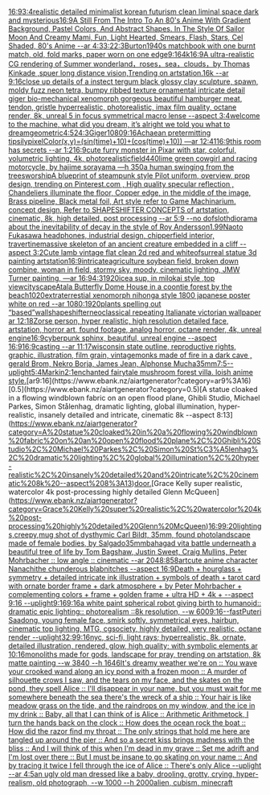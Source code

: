 [16:9](https://www.ebank.nz/aiartgenerator?category=16%3A9)[3:4](https://www.ebank.nz/aiartgenerator?category=3%3A4)[realistic detailed minimalist korean futurism clean liminal space dark and mysterious](https://www.ebank.nz/aiartgenerator?category=realistic%20detailed%20minimalist%20korean%20futurism%20clean%20liminal%20space%20dark%20and%20mysterious)[16:9](https://www.ebank.nz/aiartgenerator?category=16%3A9)[A Still From The Intro To An 80's Anime With Gradient Background, Pastel Colors, And Abstract Shapes. In The Style Of Sailor Moon And Creamy Mami, Fun, Light Hearted, Smears, Flash, Stars, Cel Shaded, 80's Anime --ar 4:3](https://www.ebank.nz/aiartgenerator?category=A%20Still%20From%20The%20Intro%20To%20An%2080%27s%20Anime%20With%20Gradient%20Background%2C%20Pastel%20Colors%2C%20And%20Abstract%20Shapes.%20In%20The%20Style%20Of%20Sailor%20Moon%20And%20Creamy%20Mami%2C%20Fun%2C%20Light%20Hearted%2C%20Smears%2C%20Flash%2C%20Stars%2C%20Cel%20Shaded%2C%2080%27s%20Anime%20--ar%204%3A3)[3:2](https://www.ebank.nz/aiartgenerator?category=3%3A2)[2:3](https://www.ebank.nz/aiartgenerator?category=2%3A3)[Burton](https://www.ebank.nz/aiartgenerator?category=Burton)[1940s matchbook with one burnt match, old, fold marks, paper worn on one edge](https://www.ebank.nz/aiartgenerator?category=1940s%20matchbook%20with%20one%20burnt%20match%2C%20old%2C%20fold%20marks%2C%20paper%20worn%20on%20one%20edge)[9:16](https://www.ebank.nz/aiartgenerator?category=9%3A16)[4k](https://www.ebank.nz/aiartgenerator?category=4k)[16:9](https://www.ebank.nz/aiartgenerator?category=16%3A9)[A ultra-realistic CG rendering of Summer wonderland，roses，sea，clouds，by Thomas Kinkade ,spuer long distance vision,Trending on artstation.16k --ar 9:16](https://www.ebank.nz/aiartgenerator?category=A%20ultra-realistic%20CG%20rendering%20of%20Summer%20wonderland%EF%BC%8Croses%EF%BC%8Csea%EF%BC%8Cclouds%EF%BC%8Cby%20Thomas%20Kinkade%20%2Cspuer%20long%20distance%20vision%2CTrending%20on%20artstation.16k%20--ar%209%3A16)[close up details of a instect tergum black glossy clay sculpture, spawn, moldy fuzz neon tetra, bumpy ribbed texture ornamental intricate detail giger bio-mechanical xenomorph gorgeous beautiful hamburger meat, tendon, gristle hyperrealistic, photorealistic, imax film quality, octane render, 8k, unreal 5 in focus symmetrical macro lense --aspect 3:4](https://www.ebank.nz/aiartgenerator?category=close%20up%20details%20of%20a%20instect%20tergum%20black%20glossy%20clay%20sculpture%2C%20spawn%2C%20moldy%20fuzz%20neon%20tetra%2C%20bumpy%20ribbed%20texture%20ornamental%20intricate%20detail%20giger%20bio-mechanical%20xenomorph%20gorgeous%20beautiful%20hamburger%20meat%2C%20tendon%2C%20gristle%20hyperrealistic%2C%20photorealistic%2C%20imax%20film%20quality%2C%20octane%20render%2C%208k%2C%20unreal%205%20in%20focus%20symmetrical%20macro%20lense%20--aspect%203%3A4)[welcome to the machine, what did you dream, it’s alright we told you what to dream](https://www.ebank.nz/aiartgenerator?category=welcome%20to%20the%20machine%2C%20what%20did%20you%20dream%2C%20it%E2%80%99s%20alright%20we%20told%20you%20what%20to%20dream)[geometric](https://www.ebank.nz/aiartgenerator?category=geometric)[4:5](https://www.ebank.nz/aiartgenerator?category=4%3A5)[2](https://www.ebank.nz/aiartgenerator?category=2)[4:3](https://www.ebank.nz/aiartgenerator?category=4%3A3)[Giger](https://www.ebank.nz/aiartgenerator?category=Giger)[1080](https://www.ebank.nz/aiartgenerator?category=1080)[9:16](https://www.ebank.nz/aiartgenerator?category=9%3A16)[Achaean pretermitting tipsily](https://www.ebank.nz/aiartgenerator?category=Achaean%20pretermitting%20tipsily)[pixelColor(x,y)=(sin(time)+10)+(cos(time)+10)) —ar 12:41](https://www.ebank.nz/aiartgenerator?category=pixelColor%28x%2Cy%29%3D%28sin%28time%29%2B10%29%2B%28cos%28time%29%2B10%29%29%20%E2%80%94ar%2012%3A41)[16:9](https://www.ebank.nz/aiartgenerator?category=16%3A9)[this room has secrets --ar 1:2](https://www.ebank.nz/aiartgenerator?category=this%20room%20has%20secrets%20--ar%201%3A2)[16:9](https://www.ebank.nz/aiartgenerator?category=16%3A9)[cute furry monster in Pixar with star, colorful, volumetric lighting, 4k, photorealistic](https://www.ebank.nz/aiartgenerator?category=cute%20furry%20monster%20in%20Pixar%20with%20star%2C%20colorful%2C%20volumetric%20lighting%2C%204k%2C%20photorealistic)[field](https://www.ebank.nz/aiartgenerator?category=field)[440](https://www.ebank.nz/aiartgenerator?category=440)[lime green cowgirl and racing motorcycle, by hajime sorayama —h 350](https://www.ebank.nz/aiartgenerator?category=lime%20green%20cowgirl%20and%20racing%20motorcycle%2C%20by%20hajime%20sorayama%20%E2%80%94h%20350)[a human swinging from the trees](https://www.ebank.nz/aiartgenerator?category=a%20human%20swinging%20from%20the%20trees)[worship](https://www.ebank.nz/aiartgenerator?category=worship)[A blueprint of steampunk style Pilot uniform,  overview, prop design,  trending on Pinterest.com  , High quality specular reflection ,  Chandeliers illuminate the floor, Copper  edge, in the middle of the image, Brass pipeline,  Black metal foil,  Art style refer to Game Machinarium.  concept design, Refer to SHAPESHIFTER CONCEPTS  of artstation, cinematic,  8k, high detailed,  post processing    --ar 5:9   --no dof](https://www.ebank.nz/aiartgenerator?category=A%20blueprint%20of%20steampunk%20style%20Pilot%20uniform%2C%20%20overview%2C%20prop%20design%2C%20%20trending%20on%20Pinterest.com%20%20%2C%20High%20quality%20specular%20reflection%20%2C%20%20Chandeliers%20illuminate%20the%20floor%2C%20Copper%20%20edge%2C%20in%20the%20middle%20of%20the%20image%2C%20Brass%20pipeline%2C%20%20Black%20metal%20foil%2C%20%20Art%20style%20refer%20to%20Game%20Machinarium.%20%20concept%20design%2C%20Refer%20to%20SHAPESHIFTER%20CONCEPTS%20%20of%20artstation%2C%20cinematic%2C%20%208k%2C%20high%20detailed%2C%20%20post%20processing%20%20%20%20--ar%205%3A9%20%20%20--no%20dof)[sloth](https://www.ebank.nz/aiartgenerator?category=sloth)[diorama about the inevitability of decay in the style of Roy Andersson](https://www.ebank.nz/aiartgenerator?category=diorama%20about%20the%20inevitability%20of%20decay%20in%20the%20style%20of%20Roy%20Andersson)[1.99](https://www.ebank.nz/aiartgenerator?category=1.99)[Naoto Fukasawa headphones, industrial design, chipperfield interior, travertine](https://www.ebank.nz/aiartgenerator?category=Naoto%20Fukasawa%20headphones%2C%20industrial%20design%2C%20chipperfield%20interior%2C%20travertine)[massive skeleton of an ancient creature embedded in a cliff --aspect 3:2](https://www.ebank.nz/aiartgenerator?category=massive%20skeleton%20of%20an%20ancient%20creature%20embedded%20in%20a%20cliff%20--aspect%203%3A2)[Cute lamb vintage flat clean 2d red and white](https://www.ebank.nz/aiartgenerator?category=Cute%20lamb%20vintage%20flat%20clean%202d%20red%20and%20white)[of](https://www.ebank.nz/aiartgenerator?category=of)[surreal statue 3d painting artstation](https://www.ebank.nz/aiartgenerator?category=surreal%20statue%203d%20painting%20artstation)[16:9](https://www.ebank.nz/aiartgenerator?category=16%3A9)[intricate](https://www.ebank.nz/aiartgenerator?category=intricate)[agriculture soybean field, broken down combine, woman in field, stormy sky, moody, cinematic lighting, JMW Turner painting, —ar 16:9](https://www.ebank.nz/aiartgenerator?category=agriculture%20soybean%20field%2C%20broken%20down%20combine%2C%20woman%20in%20field%2C%20stormy%20sky%2C%20moody%2C%20cinematic%20lighting%2C%20JMW%20Turner%20painting%2C%20%E2%80%94ar%2016%3A9)[4:3](https://www.ebank.nz/aiartgenerator?category=4%3A3)[1920](https://www.ebank.nz/aiartgenerator?category=1920)[ice](https://www.ebank.nz/aiartgenerator?category=ice)[a sup, in milokai style ,top view](https://www.ebank.nz/aiartgenerator?category=a%20sup%2C%20in%20milokai%20style%20%2Ctop%20view)[cityscape](https://www.ebank.nz/aiartgenerator?category=cityscape)[Atala Butterfly Dome House in a coontie forest by the beach](https://www.ebank.nz/aiartgenerator?category=Atala%20Butterfly%20Dome%20House%20in%20a%20coontie%20forest%20by%20the%20beach)[1020](https://www.ebank.nz/aiartgenerator?category=1020)[extraterrestial xenomorph nihonga style 1800 japanese poster white on red --ar 1080:1920](https://www.ebank.nz/aiartgenerator?category=extraterrestial%20xenomorph%20nihonga%20style%201800%20japanese%20poster%20white%20on%20red%20--ar%201080%3A1920)[plants spelling out “based”](https://www.ebank.nz/aiartgenerator?category=plants%20spelling%20out%20%E2%80%9Cbased%E2%80%9D)[wall](https://www.ebank.nz/aiartgenerator?category=wall)[shapeshifter](https://www.ebank.nz/aiartgenerator?category=shapeshifter)[neoclassical repeating  Italianate victorian wallpaper ar 12:18](https://www.ebank.nz/aiartgenerator?category=neoclassical%20repeating%20%20Italianate%20victorian%20wallpaper%20ar%2012%3A18)[Zorse person, hyper realistic, high resolution detailed face, artstation, horror art, found footage, analog horror, octane render, 4k, unreal engine](https://www.ebank.nz/aiartgenerator?category=Zorse%20person%2C%20hyper%20realistic%2C%20high%20resolution%20detailed%20face%2C%20artstation%2C%20horror%20art%2C%20found%20footage%2C%20analog%20horror%2C%20octane%20render%2C%204k%2C%20unreal%20engine)[16:9](https://www.ebank.nz/aiartgenerator?category=16%3A9)[cyberpunk sphinx, beautiful, unreal engine  --aspect 16:9](https://www.ebank.nz/aiartgenerator?category=cyberpunk%20sphinx%2C%20beautiful%2C%20unreal%20engine%20%20--aspect%2016%3A9)[16:9](https://www.ebank.nz/aiartgenerator?category=16%3A9)[casting --ar 11:17](https://www.ebank.nz/aiartgenerator?category=casting%20--ar%2011%3A17)[wisconsin state outline, reproductive rights, graphic, illustration, film grain, vintage](https://www.ebank.nz/aiartgenerator?category=wisconsin%20state%20outline%2C%20reproductive%20rights%2C%20graphic%2C%20illustration%2C%20film%20grain%2C%20vintage)[monks made of fire in a dark cave , gerald Brom, Nekro Borja, James Jean, Alphonse Mucha](https://www.ebank.nz/aiartgenerator?category=monks%20made%20of%20fire%20in%20a%20dark%20cave%20%2C%20gerald%20Brom%2C%20Nekro%20Borja%2C%20James%20Jean%2C%20Alphonse%20Mucha)[35mm](https://www.ebank.nz/aiartgenerator?category=35mm)[7:5](https://www.ebank.nz/aiartgenerator?category=7%3A5)[--uplight](https://www.ebank.nz/aiartgenerator?category=--uplight)[5:4](https://www.ebank.nz/aiartgenerator?category=5%3A4)[Markin](https://www.ebank.nz/aiartgenerator?category=Markin)[2:1](https://www.ebank.nz/aiartgenerator?category=2%3A1)[enchanted fairytale mushroom forest villa. loish anime style.](https://www.ebank.nz/aiartgenerator?category=enchanted%20fairytale%20mushroom%20forest%20villa.%20loish%20anime%20style.)[ar9:16](https://www.ebank.nz/aiartgenerator?category=ar9%3A16)[0.5](https://www.ebank.nz/aiartgenerator?category=0.5)[A statue cloaked in a flowing windblown fabric on an open flood plane, Ghibli Studio, Michael Parkes, Simon Stålenhag, dramatic lighting, global illumination, hyper-realistic, insanely detailed and intricate, cinematic 8k --aspect 8:13](https://www.ebank.nz/aiartgenerator?category=A%20statue%20cloaked%20in%20a%20flowing%20windblown%20fabric%20on%20an%20open%20flood%20plane%2C%20Ghibli%20Studio%2C%20Michael%20Parkes%2C%20Simon%20St%C3%A5lenhag%2C%20dramatic%20lighting%2C%20global%20illumination%2C%20hyper-realistic%2C%20insanely%20detailed%20and%20intricate%2C%20cinematic%208k%20--aspect%208%3A13)[door.](https://www.ebank.nz/aiartgenerator?category=door.)[Grace Kelly super realistic, watercolor 4k post-processing highly detailed Glenn McQueen](https://www.ebank.nz/aiartgenerator?category=Grace%20Kelly%20super%20realistic%2C%20watercolor%204k%20post-processing%20highly%20detailed%20Glenn%20McQueen)[16:9](https://www.ebank.nz/aiartgenerator?category=16%3A9)[9:20](https://www.ebank.nz/aiartgenerator?category=9%3A20)[lightings,creepy,](https://www.ebank.nz/aiartgenerator?category=lightings%2Ccreepy%2C)[mug shot of dysthymic Carl Bildt, 35mm, found photo](https://www.ebank.nz/aiartgenerator?category=mug%20shot%20of%20dysthymic%20Carl%20Bildt%2C%2035mm%2C%20found%20photo)[landscape made of female bodies, by Salgado](https://www.ebank.nz/aiartgenerator?category=landscape%20made%20of%20female%20bodies%2C%20by%20Salgado)[35mm](https://www.ebank.nz/aiartgenerator?category=35mm)[bahagad vita battle underneath a beautiful tree of life by Tom Bagshaw, Justin Sweet, Craig Mullins, Peter Mohrbacher :: low angle :: cinematic --ar 2048:858](https://www.ebank.nz/aiartgenerator?category=bahagad%20vita%20battle%20underneath%20a%20beautiful%20tree%20of%20life%20by%20Tom%20Bagshaw%2C%20Justin%20Sweet%2C%20Craig%20Mullins%2C%20Peter%20Mohrbacher%20%3A%3A%20low%20angle%20%3A%3A%20cinematic%20--ar%202048%3A858)[art](https://www.ebank.nz/aiartgenerator?category=art)[cute anime character Nanachi](https://www.ebank.nz/aiartgenerator?category=cute%20anime%20character%20Nanachi)[the chunderous blabnitches --aspect 16:9](https://www.ebank.nz/aiartgenerator?category=the%20chunderous%20blabnitches%20--aspect%2016%3A9)[Death + hourglass + symmetry + detailed intricate ink illustration + symbols of death + tarot card with ornate border frame + dark atmosphere + by Peter Mohrbacher + complementing colors + frame + golden frame + ultra HD + 4k + --aspect 9:16 --uplight](https://www.ebank.nz/aiartgenerator?category=Death%20%2B%20hourglass%20%2B%20symmetry%20%2B%20detailed%20intricate%20ink%20illustration%20%2B%20symbols%20of%20death%20%2B%20tarot%20card%20with%20ornate%20border%20frame%20%2B%20dark%20atmosphere%20%2B%20by%20Peter%20Mohrbacher%20%2B%20complementing%20colors%20%2B%20frame%20%2B%20golden%20frame%20%2B%20ultra%20HD%20%2B%204k%20%2B%20--aspect%209%3A16%20--uplight)[9:16](https://www.ebank.nz/aiartgenerator?category=9%3A16)[9:16](https://www.ebank.nz/aiartgenerator?category=9%3A16)[a white paint spherical robot giving birth to humanoid:: dramatic epic lighting:: photorealism ::8k resolution, --w 600](https://www.ebank.nz/aiartgenerator?category=a%20white%20paint%20spherical%20robot%20giving%20birth%20to%20humanoid%3A%3A%20dramatic%20epic%20lighting%3A%3A%20photorealism%20%3A%3A8k%20resolution%2C%20--w%20600)[9:16](https://www.ebank.nz/aiartgenerator?category=9%3A16)[--fast](https://www.ebank.nz/aiartgenerator?category=--fast)[Puteri Saadong,  young female face, smirk softly, symmetrical eyes, hairbun, cinematic top lighting, MTG, cgsociety, highly detailed, very realistic, octane render --uplight](https://www.ebank.nz/aiartgenerator?category=Puteri%20Saadong%2C%20%20young%20female%20face%2C%20smirk%20softly%2C%20symmetrical%20eyes%2C%20hairbun%2C%20cinematic%20top%20lighting%2C%20MTG%2C%20cgsociety%2C%20highly%20detailed%2C%20very%20realistic%2C%20octane%20render%20--uplight)[32:9](https://www.ebank.nz/aiartgenerator?category=32%3A9)[9:16](https://www.ebank.nz/aiartgenerator?category=9%3A16)[nyc, sci-fi, light rays; hyperrealistic, 8k, ornate, detailed illustration, rendered, glow, high quality; with symbolic elements ar 10:16](https://www.ebank.nz/aiartgenerator?category=nyc%2C%20sci-fi%2C%20light%20rays%3B%20hyperrealistic%2C%208k%2C%20ornate%2C%20detailed%20illustration%2C%20rendered%2C%20glow%2C%20high%20quality%3B%20with%20symbolic%20elements%20ar%2010%3A16)[monoliths made for gods, landscape for pray, trending on artstation, 8k matte painting --w 3840 --h 1646](https://www.ebank.nz/aiartgenerator?category=monoliths%20made%20for%20gods%2C%20landscape%20for%20pray%2C%20trending%20on%20artstation%2C%208k%20matte%20painting%20--w%203840%20--h%201646)[It's dreamy weather we're on :: You wave your crooked wand along an icy pond with a frozen moon :: A murder of silhouette crows I saw, and the tears on my face, and the skates on the pond, they spell Alice :: I'll disappear in your name, but you must wait for me somewhere beneath the sea there's the wreck of a ship :: Your hair is like meadow grass on the tide, and the raindrops on my window, and the ice in my drink :: Baby, all that I can think of is Alice :: Arithmetic Arithmetock, I turn the hands back on the clock :: How does the ocean rock the boat :: How did the razor find my throat :: The only strings that hold me here are tangled up around the pier :: And so a secret kiss brings madness with the bliss :: And I will think of this when I'm dead in my grave :: Set me adrift and I'm lost over there :: But I must be insane to go skating on your name :: And by tracing it twice I fell through the ice of Alice :: There's only Alice --uplight --ar 4:5](https://www.ebank.nz/aiartgenerator?category=It%27s%20dreamy%20weather%20we%27re%20on%20%3A%3A%20You%20wave%20your%20crooked%20wand%20along%20an%20icy%20pond%20with%20a%20frozen%20moon%20%3A%3A%20A%20murder%20of%20silhouette%20crows%20I%20saw%2C%20and%20the%20tears%20on%20my%20face%2C%20and%20the%20skates%20on%20the%20pond%2C%20they%20spell%20Alice%20%3A%3A%20I%27ll%20disappear%20in%20your%20name%2C%20but%20you%20must%20wait%20for%20me%20somewhere%20beneath%20the%20sea%20there%27s%20the%20wreck%20of%20a%20ship%20%3A%3A%20Your%20hair%20is%20like%20meadow%20grass%20on%20the%20tide%2C%20and%20the%20raindrops%20on%20my%20window%2C%20and%20the%20ice%20in%20my%20drink%20%3A%3A%20Baby%2C%20all%20that%20I%20can%20think%20of%20is%20Alice%20%3A%3A%20Arithmetic%20Arithmetock%2C%20I%20turn%20the%20hands%20back%20on%20the%20clock%20%3A%3A%20How%20does%20the%20ocean%20rock%20the%20boat%20%3A%3A%20How%20did%20the%20razor%20find%20my%20throat%20%3A%3A%20The%20only%20strings%20that%20hold%20me%20here%20are%20tangled%20up%20around%20the%20pier%20%3A%3A%20And%20so%20a%20secret%20kiss%20brings%20madness%20with%20the%20bliss%20%3A%3A%20And%20I%20will%20think%20of%20this%20when%20I%27m%20dead%20in%20my%20grave%20%3A%3A%20Set%20me%20adrift%20and%20I%27m%20lost%20over%20there%20%3A%3A%20But%20I%20must%20be%20insane%20to%20go%20skating%20on%20your%20name%20%3A%3A%20And%20by%20tracing%20it%20twice%20I%20fell%20through%20the%20ice%20of%20Alice%20%3A%3A%20There%27s%20only%20Alice%20--uplight%20--ar%204%3A5)[an ugly old man dressed like a baby, drooling, grotty, crying, hyper-realism, old photograph, --w 1000 --h 2000](https://www.ebank.nz/aiartgenerator?category=an%20ugly%20old%20man%20dressed%20like%20a%20baby%2C%20drooling%2C%20grotty%2C%20crying%2C%20hyper-realism%2C%20old%20photograph%2C%20--w%201000%20--h%202000)[alien, cubism, minecraft](https://www.ebank.nz/aiartgenerator?category=alien%2C%20cubism%2C%20minecraft)